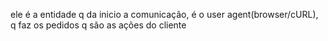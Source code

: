 ele é a entidade q da inicio a comunicação, é o user agent(browser/cURL), q faz os pedidos q são as ações do cliente 